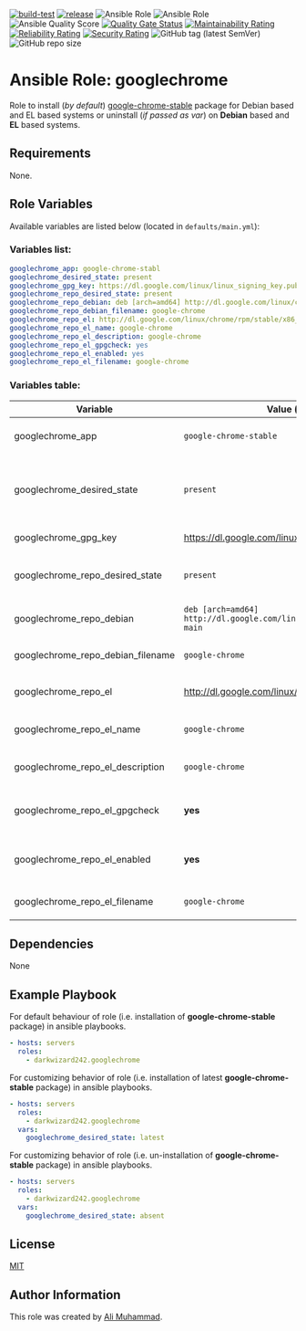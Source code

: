 [![build-test](https://github.com/darkwizard242/ansible-role-googlechrome/workflows/build-and-test/badge.svg?branch=master)](https://github.com/darkwizard242/ansible-role-googlechrome/actions?query=workflow%3Abuild-and-test) [![release](https://github.com/darkwizard242/ansible-role-googlechrome/workflows/release/badge.svg)](https://github.com/darkwizard242/ansible-role-googlechrome/actions?query=workflow%3Arelease) ![Ansible Role](https://img.shields.io/ansible/role/43354?color=dark%20green%20) ![Ansible Role](https://img.shields.io/ansible/role/d/43354?label=role%20downloads) ![Ansible Quality Score](https://img.shields.io/ansible/quality/43354?label=ansible%20quality%20score) [![Quality Gate Status](https://sonarcloud.io/api/project_badges/measure?project=ansible-role-googlechrome&metric=alert_status)](https://sonarcloud.io/dashboard?id=ansible-role-googlechrome) [![Maintainability Rating](https://sonarcloud.io/api/project_badges/measure?project=ansible-role-googlechrome&metric=sqale_rating)](https://sonarcloud.io/dashboard?id=ansible-role-googlechrome) [![Reliability Rating](https://sonarcloud.io/api/project_badges/measure?project=ansible-role-googlechrome&metric=reliability_rating)](https://sonarcloud.io/dashboard?id=ansible-role-googlechrome) [![Security Rating](https://sonarcloud.io/api/project_badges/measure?project=ansible-role-googlechrome&metric=security_rating)](https://sonarcloud.io/dashboard?id=ansible-role-googlechrome) ![GitHub tag (latest SemVer)](https://img.shields.io/github/tag/darkwizard242/ansible-role-googlechrome?label=release) ![GitHub repo size](https://img.shields.io/github/repo-size/darkwizard242/ansible-role-googlechrome?color=orange&style=flat-square)

# Ansible Role: googlechrome

Role to install (_by default_) [google-chrome-stable](https://www.google.com/chrome/) package for Debian based and EL based systems or uninstall (_if passed as var_) on **Debian** based and **EL** based systems.

## Requirements

None.

## Role Variables

Available variables are listed below (located in `defaults/main.yml`):

### Variables list:

```yaml
googlechrome_app: google-chrome-stabl
googlechrome_desired_state: present
googlechrome_gpg_key: https://dl.google.com/linux/linux_signing_key.pub
googlechrome_repo_desired_state: present
googlechrome_repo_debian: deb [arch=amd64] http://dl.google.com/linux/chrome/deb/ stable main
googlechrome_repo_debian_filename: google-chrome
googlechrome_repo_el: http://dl.google.com/linux/chrome/rpm/stable/x86_64
googlechrome_repo_el_name: google-chrome
googlechrome_repo_el_description: google-chrome
googlechrome_repo_el_gpgcheck: yes
googlechrome_repo_el_enabled: yes
googlechrome_repo_el_filename: google-chrome
```

### Variables table:

Variable                          | Value (default)                                                       | Description
--------------------------------- | --------------------------------------------------------------------- | -------------------------------------------------------------------------------------------------------------------------------------------------
googlechrome_app                  | `google-chrome-stable`                                                | Defines the app to install i.e. **google-chrome-stable**
googlechrome_desired_state        | `present`                                                             | Defined to dynamically set whether to install (i.e. either `present` or `latest`) or uninstall (i.e. `absent`) the package. Defaults to `present`
googlechrome_gpg_key              | <https://dl.google.com/linux/linux_signing_key.pub>                   | GPG key for Google Chrome
googlechrome_repo_desired_state   | `present`                                                             | State for repo to download Google Chrome from. Can either be 'present' or 'absent'.
googlechrome_repo_debian          | `deb [arch=amd64] http://dl.google.com/linux/chrome/deb/ stable main` | Google Chrome's repo link for Debian based systems.
googlechrome_repo_debian_filename | `google-chrome`                                                       | Name of file to save for googlechrome's repo in `/etc/apt/sources.list.d/`
googlechrome_repo_el              | <http://dl.google.com/linux/chrome/rpm/stable/x86_64>                 | Google Chrome's repo link for EL based systems.
googlechrome_repo_el_name         | `google-chrome`                                                       | Google Chrome repo name for EL based systems.
googlechrome_repo_el_description  | `google-chrome`                                                       | Description for Google Chrome's repo for EL based systems.
googlechrome_repo_el_gpgcheck     | **yes**                                                               | Boolean operation for performing gpg check against gpg key. Can either be **yes** or **no**.
googlechrome_repo_el_enabled      | **yes**                                                               | Boolean operation for setting repository to enabled or disabled. Can either be **yes** or **no**.
googlechrome_repo_el_filename     | `google-chrome`                                                       | Name of file to save for googlechrome's repo in `/etc/yum.repos.d/`

## Dependencies

None

## Example Playbook

For default behaviour of role (i.e. installation of **google-chrome-stable** package) in ansible playbooks.

```yaml
- hosts: servers
  roles:
    - darkwizard242.googlechrome
```

For customizing behavior of role (i.e. installation of latest **google-chrome-stable** package) in ansible playbooks.

```yaml
- hosts: servers
  roles:
    - darkwizard242.googlechrome
  vars:
    googlechrome_desired_state: latest
```

For customizing behavior of role (i.e. un-installation of **google-chrome-stable** package) in ansible playbooks.

```yaml
- hosts: servers
  roles:
    - darkwizard242.googlechrome
  vars:
    googlechrome_desired_state: absent
```

## License

[MIT](https://github.com/darkwizard242/ansible-role-googlechrome/blob/master/LICENSE)

## Author Information

This role was created by [Ali Muhammad](https://www.alimuhammad.dev/).
